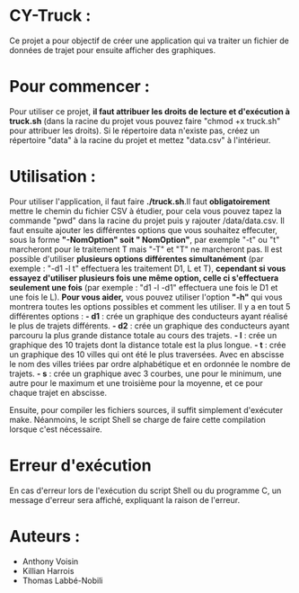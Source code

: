 # CY-Truck :
Ce projet a pour objectif de créer une application qui va traiter un fichier de données de trajet pour ensuite afficher des graphiques.

# Pour commencer :
Pour utiliser ce projet, **il faut attribuer les droits de lecture et d'exécution à truck.sh** (dans la racine du projet vous pouvez faire "chmod +x truck.sh" pour attribuer les droits). Si le répertoire data n'existe pas, créez un répertoire "data" à la racine du projet et mettez "data.csv" à l'intérieur.

# Utilisation :
Pour utiliser l'application, il faut faire **./truck.sh**.Il faut **obligatoirement** mettre le chemin du fichier CSV à étudier, pour cela vous pouvez tapez la commande "pwd" dans la racine du projet puis y rajouter /data/data.csv. Il faut ensuite ajouter les différentes options que vous souhaitez effecuter, sous la forme **"-NomOption" soit " NomOption"**, par exemple "-t" ou "t" marcheront pour le traitement T mais "-T" et "T" ne marcheront pas.
Il est possible d'utiliser **plusieurs options différentes simultanément** (par exemple : "-d1 -l t" effectuera les traitement D1, L et T), **cependant si vous essayez d'utiliser plusieurs fois une même option, celle ci s'effectuera seulement une fois** (par exemple : "d1 -l -d1" effectuera une fois le D1 et une fois le L).
**Pour vous aider,** vous pouvez utiliser l'option **"-h"** qui vous montrera toutes les options possibles et comment les utiliser.
Il y a en tout 5 différentes options :
**- d1** : crée un graphique des conducteurs ayant réalisé le plus de trajets différents.
**- d2** : crée un graphique des conducteurs ayant parcouru la plus grande distance totale au cours des trajets.
**- l** : crée un graphique des 10 trajets dont la distance totale est la plus longue.
**- t** : crée un graphique des 10 villes qui ont été le plus traversées. Avec en abscisse le nom des villes triées par ordre alphabétique et en ordonnée le nombre de trajets.
**- s** : crée un graphique avec 3 courbes, une pour le minimum, une autre pour le maximum et une troisième pour la moyenne, et ce pour chaque trajet en abscisse.

Ensuite, pour compiler les fichiers sources, il suffit simplement d'exécuter make. Néanmoins, le script Shell se charge de faire cette compilation lorsque c'est nécessaire.

# Erreur d'exécution
En cas d'erreur lors de l'exécution du script Shell ou du programme C, un message d'erreur sera affiché, expliquant la raison de l'erreur.

# Auteurs :
- Anthony Voisin
- Killian Harrois
- Thomas Labbé-Nobili
